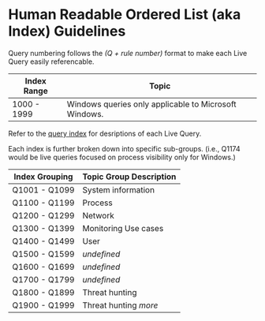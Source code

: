 # Human Readable Ordered List (aka Index) Guidelines
Query numbering follows the *(Q + rule number)* format to make each Live Query easily referencable.

| Index Range | Topic |
| ----------- | ----- |
| 1000 - 1999 | Windows queries only applicable to Microsoft Windows. |

Refer to the [query index](query_index.md) for desriptions of each Live Query.

Each index is further broken down into specific sub-groups.
(i.e., Q1174 would be live queries focused on process visibility only for Windows.)

| Index Grouping | Topic Group Description |
| -------------- | ----------------------- |
| Q1001 - Q1099 | System information |
| Q1100 - Q1199 | Process |
| Q1200 - Q1299 | Network |
| Q1300 - Q1399 | Monitoring Use cases |
| Q1400 - Q1499 | User |
| Q1500 - Q1599 | *undefined* |
| Q1600 - Q1699 | *undefined* |
| Q1700 - Q1799 | *undefined* |
| Q1800 - Q1899 | Threat hunting |
| Q1900 - Q1999 | Threat hunting *more* |